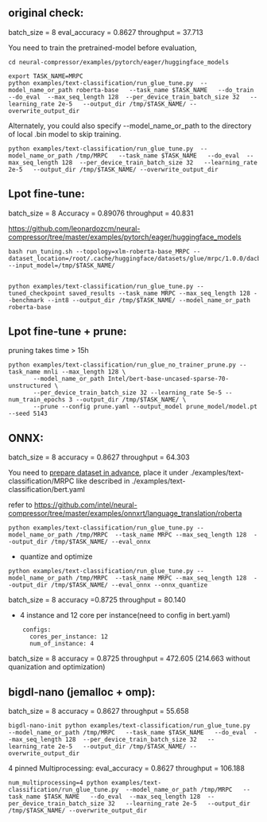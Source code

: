 ## original check:
batch_size = 8
eval_accuracy = 0.8627
throughput = 37.713

You need to train the pretrained-model before evaluation,
```
cd neural-compressor/examples/pytorch/eager/huggingface_models

export TASK_NAME=MRPC
python examples/text-classification/run_glue_tune.py  --model_name_or_path roberta-base   --task_name $TASK_NAME   --do_train  --do_eval  --max_seq_length 128  --per_device_train_batch_size 32   --learning_rate 2e-5   --output_dir /tmp/$TASK_NAME/ --overwrite_output_dir

```
Alternately, you could also specify --model_name_or_path to the directory of local .bin model to skip training.
```
python examples/text-classification/run_glue_tune.py  --model_name_or_path /tmp/MRPC   --task_name $TASK_NAME   --do_eval  --max_seq_length 128  --per_device_train_batch_size 32   --learning_rate 2e-5   --output_dir /tmp/$TASK_NAME/ --overwrite_output_dir
```



## Lpot fine-tune:
batch_size = 8
Accuracy = 0.89076
throughput = 40.831

https://github.com/leonardozcm/neural-compressor/tree/master/examples/pytorch/eager/huggingface_models

```
bash run_tuning.sh --topology=xlm-roberta-base_MRPC --dataset_location=/root/.cache/huggingface/datasets/glue/mrpc/1.0.0/dacbe3125aa31d7f70367a07a8a9e72a5a0bfeb5fc42e75c9db75b96da6053ad --input_model=/tmp/$TASK_NAME/


python examples/text-classification/run_glue_tune.py --tuned_checkpoint saved_results --task_name MRPC --max_seq_length 128 --benchmark --int8 --output_dir /tmp/$TASK_NAME/ --model_name_or_path roberta-base
```


## Lpot fine-tune + prune:

pruning takes time > 15h

```
python examples/text-classification/run_glue_no_trainer_prune.py --task_name mnli --max_length 128 \
       --model_name_or_path Intel/bert-base-uncased-sparse-70-unstructured \
       --per_device_train_batch_size 32 --learning_rate 5e-5 --num_train_epochs 3 --output_dir /tmp/$TASK_NAME/ \
       --prune --config prune.yaml --output_model prune_model/model.pt --seed 5143
```

## ONNX:
batch_size = 8
accuracy = 0.8627
throughput = 64.303

You need to [prepare dataset in advance](https://github.com/intel/neural-compressor/tree/master/examples/onnxrt/language_translation/roberta#prepare-dataset), place it under ./examples/text-classification/MRPC like described in  ./examples/text-classification/bert.yaml

refer to https://github.com/intel/neural-compressor/tree/master/examples/onnxrt/language_translation/roberta
```
python examples/text-classification/run_glue_tune.py --model_name_or_path /tmp/MRPC  --task_name MRPC --max_seq_length 128  --output_dir /tmp/$TASK_NAME/ --eval_onnx
```

+ quantize and optimize
```
python examples/text-classification/run_glue_tune.py --model_name_or_path /tmp/MRPC  --task_name MRPC --max_seq_length 128  --output_dir /tmp/$TASK_NAME/ --eval_onnx --onnx_quantize
```
batch_size = 8
accuracy =0.8725
throughput = 80.140

+ 4 instance and 12 core per instance(need to config in bert.yaml)
```
    configs:
      cores_per_instance: 12
      num_of_instance: 4
```
batch_size = 8
accuracy = 0.8725
throughput = 472.605 (214.663 without quanization and optimization)


## bigdl-nano (jemalloc + omp):
batch_size = 8
accuracy = 0.8627
throughput = 55.658
```
bigdl-nano-init python examples/text-classification/run_glue_tune.py  --model_name_or_path /tmp/MRPC   --task_name $TASK_NAME   --do_eval  --max_seq_length 128  --per_device_train_batch_size 32   --learning_rate 2e-5   --output_dir /tmp/$TASK_NAME/ --overwrite_output_dir
```

4 pinned Multiprocessing:
eval_accuracy = 0.8627
throughput = 106.188
```
num_multiprocessing=4 python examples/text-classification/run_glue_tune.py  --model_name_or_path /tmp/MRPC   --task_name $TASK_NAME   --do_eval  --max_seq_length 128  --per_device_train_batch_size 32   --learning_rate 2e-5   --output_dir /tmp/$TASK_NAME/ --overwrite_output_dir
```
